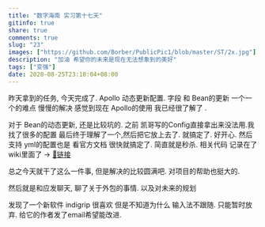 ```yaml
---
title: "数字海南 实习第十七天"
gitinfo: true
share: true
comments: true
slug: "23"
images: ["https://github.com/Borber/PublicPic1/blob/master/ST/2x.jpg"] 
description: "加油 希望你的未来是现在无法想象到的美好"
tags: ["变强"]
date: 2020-08-25T23:18:04+08:00
---
```


昨天拿到的任务, 今天完成了. Apollo 动态更新配置. 字段 和 Bean的更新 一个一个的难点 慢慢的解决 感觉到现在 Apollo的使用 我已经很了解了 .

对于 Bean的动态更新, 还是比较坑的. 之前 凯哥写的Config直接拿出来没法用.我找了很多的配置 最后终于理解了一个,然后把它放上去了. 就搞定了. 好开心. 然后支持 yml的配置也是 看官方文档 很快就搞定了. 简直就是秒杀.  相关代码 记录在了 wiki里面了  -> [🔗链接](https://borber.cn/wiki/#Bean%20%E8%87%AA%E5%8A%A8%E6%9B%B4%E6%96%B0%E9%85%8D%E7%BD%AE:%5B%5BBean%20%E8%87%AA%E5%8A%A8%E6%9B%B4%E6%96%B0%E9%85%8D%E7%BD%AE%5D%5D%20Index) 

总之今天就干了这么一件事, 但是解决的比较圆满吧. 对项目的帮助也挺大的.

然后就是和应发聊天, 聊了关于外包的事情. 以及对未来的规划

发现了一个新软件 indigrip 很喜欢 但是不知道为什么 输入法不跟随. 只能暂时放弃. 给它的作者发了email希望能改进.


